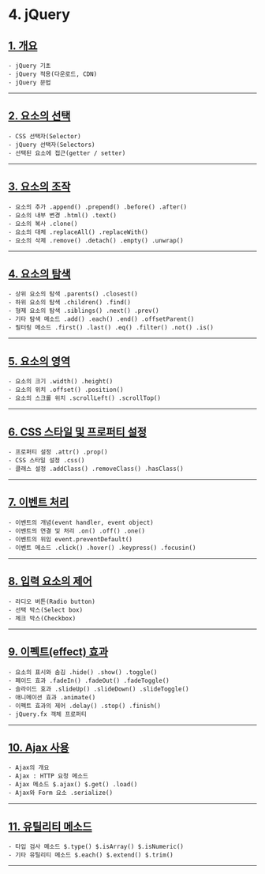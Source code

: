 # 4. jQuery

## [1. 개요](/test_long/4_jquery/learningJS.md)
    - jQuery 기초
    - jQuery 적용(다운로드, CDN)
    - jQuery 문법
---

## [2. 요소의 선택](/test_long/4_jquery/learningJS.md)
    - CSS 선택자(Selector)
    - jQuery 선택자(Selectors)
    - 선택된 요소에 접근(getter / setter)
---

## [3. 요소의 조작](/test_long/4_jquery/learningJS.md)
    - 요소의 추가 .append() .prepend() .before() .after()
    - 요소의 내부 변경 .html() .text()
    - 요소의 복사 .clone()
    - 요소의 대체 .replaceAll() .replaceWith()
    - 요소의 삭제 .remove() .detach() .empty() .unwrap()
---

## [4. 요소의 탐색](/test_long/4_jquery/learningJS.md)
    - 상위 요소의 탐색 .parents() .closest()
    - 하위 요소의 탐색 .children() .find()
    - 형제 요소의 탐색 .siblings() .next() .prev()
    - 기타 탐색 메소드 .add() .each() .end() .offsetParent()
    - 필터링 메소드 .first() .last() .eq() .filter() .not() .is()
---

## [5. 요소의 영역](/test_long/4_jquery/learningJS.md)
    - 요소의 크기 .width() .height()
    - 요소의 위치 .offset() .position()
    - 요소의 스크롤 위치 .scrollLeft() .scrollTop()
---

## [6. CSS 스타일 및 프로퍼티 설정](/test_long/4_jquery/learningJS.md)
    - 프로퍼티 설정 .attr() .prop()
    - CSS 스타일 설정 .css()
    - 클래스 설정 .addClass() .removeClass() .hasClass()
---

## [7. 이벤트 처리](/test_long/4_jquery/learningJS.md)
    - 이벤트의 개념(event handler, event object)
    - 이벤트의 연결 및 처리 .on() .off() .one()
    - 이벤트의 위임 event.preventDefault()
    - 이벤트 메소드 .click() .hover() .keypress() .focusin()
---

## [8. 입력 요소의 제어](/test_long/4_jquery/learningJS.md)
    - 라디오 버튼(Radio button)
    - 선택 박스(Select box)
    - 체크 박스(Checkbox)
---

## [9. 이펙트(effect) 효과](/test_long/4_jquery/learningJS.md)
    - 요소의 표시와 숨김 .hide() .show() .toggle()
    - 페이드 효과 .fadeIn() .fadeOut() .fadeToggle()
    - 슬라이드 효과 .slideUp() .slideDown() .slideToggle()
    - 애니메이션 효과 .animate()
    - 이펙트 효과의 제어 .delay() .stop() .finish()
    - jQuery.fx 객체 프로퍼티
---

## [10. Ajax 사용](/test_long/4_jquery/learningJS.md)
    - Ajax의 개요
    - Ajax : HTTP 요청 메소드
    - Ajax 메소드 $.ajax() $.get() .load()
    - Ajax와 Form 요소 .serialize()
---

## [11. 유틸리티 메소드](/test_long/4_jquery/learningJS.md)
    - 타입 검사 메소드 $.type() $.isArray() $.isNumeric()
    - 기타 유틸리티 메소드 $.each() $.extend() $.trim()
---